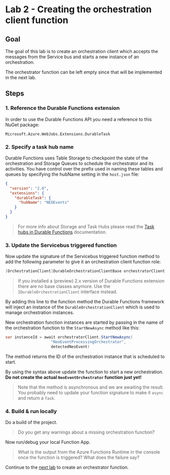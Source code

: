 # Lab 2 - Creating the orchestration client function

## Goal

The goal of this lab is to create an orchestration client which accepts the messages from the Service bus and starts a new instance of an orchestration.

The orchestrator function can be left empty since that will be implemented in the next lab.

## Steps

### 1. Reference the Durable Functions extension

In order to use the Durable Functions API you need a reference to this NuGet package:

`Microsoft.Azure.WebJobs.Extensions.DurableTask`

### 2. Specify a task hub name

Durable Functions uses Table Storage to checkpoint the state of the orchestration and Storage Queues to schedule the orchestrator and its activities. You have control over the prefix used in naming these tables and queues by specifying the hubName setting in the `host.json` file:

```json
{
  "version": "2.0",
  "extensions": {
    "durableTask": {
      "hubName": "NEOEvents"
    }
  }
}
```

> For more info about Storage and Task Hubs please read the [Task hubs in Durable Functions](https://docs.microsoft.com/en-us/azure/azure-functions/durable/durable-functions-task-hubsx) documentation.

### 3. Update the Servicebus triggered function

Now update the signature of the Servicebus triggered function method to add the following parameter to give it an orchestration client function role:

```csharp
[OrchestrationClient]DurableOrchestrationClientBase orchestratorClient
```

> If you installed a (preview) 2.x version of Durable Functions extension there are no base classes anymore. Use the `IDurableOrchestrationClient` interface instead.

By adding this line to the function method the Durable Functions framework will inject an instance of the `DurableOrchestrationClient` which is used to manage orchestration instances.

New orchestration function instances are started by passing in the name of the orchestration function to the `StartNewAsync` method like this:

```csharp
var instanceId = await orchestratorClient.StartNewAsync(
                    "NeoEventProcessingOrchestrator",
                    detectedNeoEvent)
```
The method returns the ID of the orchestration instance that is scheduled to start.

By using the syntax above update the function to start a new orchestration. **Do not create the actual `NeoEventOrchestrator` function just yet!**

> Note that the method is asynchronous and we are awaiting the result. You probably need to update your function signature to make it `async` and return a `Task`.

### 4. Build & run locally

Do a build of the project.

> Do you get any warnings about a missing orchestration function?

Now run/debug your local Function App. 

> What is the output from the Azure Functions Runtime in the console once the function is triggered? What does the failure say?

Continue to the [next lab](3_add_orchestrator_function.md) to create an orchestrator function.

